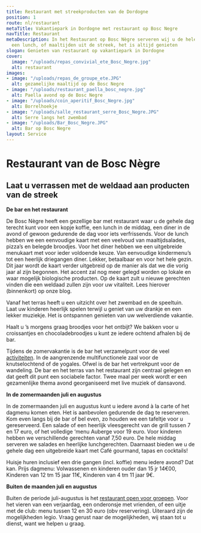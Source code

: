 ```yaml
---
title: Restaurant met streekproducten van de Dordogne
position: 1
route: nl/restaurant
metaTitle: Vakantiepark in Dordogne met restaurant op Bosc Negre
navTitle: Restaurant
metaDescription: In het Restaurant op Bosc Nègre serveren wij u de hele dag, een espresso,
  een lunch, of maaltijden uit de streek, het is altijd genieten
slogan: Genieten van restaurant op vakantiepark in Dordogne
cover:
  image: "/uploads/repas_convivial_ete_Bosc_Negre.jpg"
  alt: restaurant
images:
- image: "/uploads/repas_de_groupe_ete.JPG"
  alt: gezamelijke maaltijd op de Bosc Negre
- image: "/uploads/restaurant_paella_bosc_negre.jpg"
  alt: Paella avond op de Bosc Negre
- image: "/uploads/coin_aperitif_Bosc_Negre.jpg"
  alt: Borrelhoekje
- image: "/uploads/salle_restaurant_serre_Bosc_Negre.JPG"
  alt: Serre langs het zwembad
- image: "/uploads/Bar_Bosc_Negre.JPG"
  alt: Bar op Bosc Negre
layout: Service
---
```


# Restaurant van de Bosc Nègre

## Laat u verrassen met de weldaad aan producten van de streek

**De bar en het restaurant**

De Bosc Nègre heeft een gezellige bar met restaurant waar u de gehele dag terecht kunt voor een kopje koffie, een lunch in de middag, een diner in de avond of gewoon gedurende de dag voor iets verfrissends. Voor de lunch hebben we een eenvoudige kaart met een veelvoud van maaltijdsalades, pizza’s en belegde broodjes. Voor het diner hebben we een uitgebreide menukaart met voor ieder voldoende keuze. Van eenvoudige kindermenu’s tot een heerlijk driegangen diner. Lekker, betaalbaar en voor het hele gezin. Dit jaar wordt de kaart verder uitgebreid op de manier als dat we die vorig jaar al zijn begonnen. Het accent zal nog meer gelegd worden op lokale en waar mogelijk biologische producten. Op de kaart zult u nieuwe gerechten vinden die een weldaad zullen zijn voor uw vitaliteit. Lees hierover (binnenkort) op onze blog. 

Vanaf het terras heeft u een uitzicht over het zwembad en de speeltuin. Laat uw kinderen heerlijk spelen terwijl u geniet van uw drankje en een lekker muziekje. Het is ontspannen genieten van uw welverdiende vakantie. 

Haalt u ’s morgens graag broodjes voor het ontbijt? We bakken voor u croissantjes en chocoladebroodjes u kunt ze iedere ochtend afhalen bij de bar. 

Tijdens de zomervakantie is de bar het verzamelpunt voor de veel [activiteiten](/nl/animatie). In de aangrenzende multifunctionele zaal voor de knutselochtend of de yogales. Ofwel is de bar het vertrekpunt voor de wandeling. De bar en het terras van het restaurant zijn centraal gelegen en dat geeft dit punt een sociabele factor. 
Twee maal per week wordt er een gezamenlijke thema avond georganiseerd met live muziek of dansavond.

**In de zomermaanden juli en augustus**

In de zomermaanden juli en augustus kunt u iedere avond à la carte of het dagmenu komen eten. Het is aanbevolen gedurende de dag te reserveren. Kom even langs bij de bar of bel even, zo houden we een tafeltje voor u gereserveerd. 
Een salade of een heerlijk vleesgerecht van de grill tussen 7 en 17 euro, of het volledige ‘menu Auberge voor 19 euro. Voor kinderen hebben we verschillende gerechten vanaf 7,50 euro. De hele middag serveren we salades en heerlijke lunchgerechten. Daarnaast bieden we u de gehele dag een uitgebreide kaart met Café gourmand, tapas en cocktails!

Huisje huren inclusief een drie gangen (incl. koffie) menu iedere avond? Dat kan. 
Prijs dagmenu:
Volwassenen en kinderen ouder dan 15 jr 14€00,  
Kinderen van 12 tm 15 jaar 11€, 
Kinderen van 4 tm 11 jaar 9€.

**Buiten de maanden juli en augustus**

Buiten de periode juli-augustus is het [restaurant open voor groepen](/nl/groepen/). Voor het vieren van een verjaardag, een onderonsje met vrienden, of een uitje met de club: menu tussen 12 en 30 euro (obv reservering). Uiteraard zijn de mogelijkheden legio. Vraag gerust naar de mogelijkheden, wij staan tot u dienst, want we helpen u graag. 
